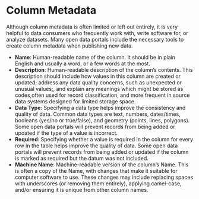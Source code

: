 # Column Metadata
Although column metadata is often limited or left out entirely, it is very helpful to data consumers who frequently work with, write software for, or analyze datasets. Many open data portals include the necessary tools to create column metadata when publishing new data. 

* **Name**: Human-readable name of the column. It should be in plain English and usually a word, or a few words at the most.
* **Description**: Human-readable description of the column’s contents. This description should include how values in this column are created or updated; address any data quality concerns, such as unexpected or unusual values;, and explain any meanings which might be stored as codes,often used for record classification, and more frequent in source data systems designed for limited storage space.
* **Data Type**: Specifying a data type helps improve the consistency and quality of data. Common data types are text, numbers, dates/times, booleans (yes/no or true/false), and geometry (points, lines, polygons). Some open data portals will prevent records from being added or updated if the type of a value is incorrect.
* **Required**: Specifying whether a value is required in the column for every row in the table helps improve the quality of data. Some open data portals will prevent records from being added or updated if the column is marked as required but the datum was not included.
* **Machine Name**: Machine-readable version of the column’s Name. This is often a copy of the Name, with changes that make it suitable for computer software to use. These changes may include replacing spaces with underscores (or removing them entirely), applying camel-case, and/or ensuring it is unique from other column names.